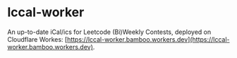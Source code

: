 # lccal-worker
An up-to-date iCal/ics for Leetcode (Bi)Weekly Contests, deployed on Cloudflare Workes: [https://lccal-worker.bamboo.workers.dev](https://lccal-worker.bamboo.workers.dev).